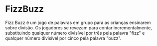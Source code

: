 # FizzBuzz

Fizz Buzz é um jogo de palavras em grupo para as crianças ensinarem sobre divisão. 
Os jogadores se revezam para contar incrementalmente, substituindo qualquer número 
divisível por três pela palavra "fizz" e qualquer número divisível por cinco pela 
palavra "buzz".
